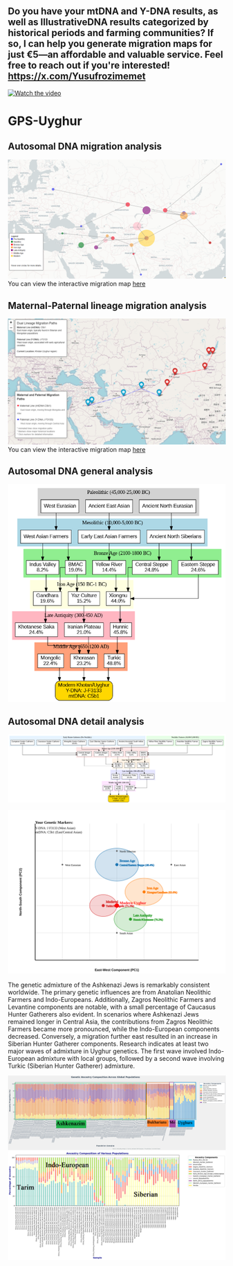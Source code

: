 ## Do you have your mtDNA and Y-DNA results, as well as IllustrativeDNA results categorized by historical periods and farming communities? If so, I can help you generate migration maps for just €5—an affordable and valuable service. Feel free to reach out if you're interested! https://x.com/Yusufrozimemet

[![Watch the video](https://img.youtube.com/vi/rigS0N359qs/0.jpg)](https://www.youtube.com/watch?v=rigS0N359qs)

# GPS-Uyghur
## Autosomal DNA migration analysis
![Alt text](automigration.png)
You can view the interactive migration map [here](https://github.com/Yusuprozimemet/GPS-Uyghur/blob/main/ancestry_migration_map.html)

## Maternal-Paternal lineage migration analysis
![Alt text](migration.png)
You can view the interactive migration map [here](https://github.com/Yusuprozimemet/GPS-Uyghur/blob/main/dual_lineage_migration_map.html)


## Autosomal DNA general analysis

![Alt text](ancestry_diagram.png)

## Autosomal DNA detail analysis
![Alt text](detailed_ancestry_diagram.png)

![Alt text](genetic-pca.svg)

The genetic admixture of the Ashkenazi Jews is remarkably consistent worldwide. The primary genetic influences are from Anatolian Neolithic Farmers and Indo-Europeans. Additionally, Zagros Neolithic Farmers and Levantine components are notable, with a small percentage of Caucasus Hunter Gatherers also evident.
In scenarios where Ashkenazi Jews remained longer in Central Asia, the contributions from Zagros Neolithic Farmers became more pronounced, while the Indo-European components decreased. Conversely, a migration further east resulted in an increase in Siberian Hunter Gatherer components.
Research indicates at least two major waves of admixture in Uyghur genetics. The first wave involved Indo-European admixture with local groups, followed by a second wave involving Turkic (Siberian Hunter Gatherer) admixture.

![Alt text](ash.png)
![Alt text](tarim.png)
